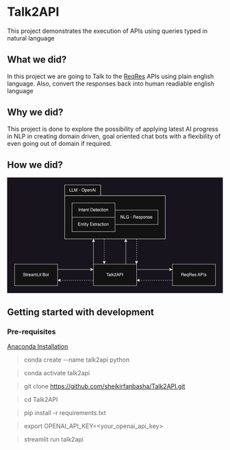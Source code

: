 # Talk2API
This project demonstrates the execution of APIs using queries typed in natural language

## What we did?
In this project we are going to Talk to the [ReqRes](https://reqres.in/) APIs using plain english language. Also, convert the responses back into human readiable english language

## Why we did?
This project is done to explore the possibility of applying latest AI progress in NLP in creating domain driven, goal oriented chat bots with a flexibility of even going out of domain if required.

## How we did?
![Talk2APIArhcitecture](./figures/Talk2API_Architecture.jpg)

## Getting started with development

### Pre-requisites

[Anaconda Installation](https://docs.conda.io/projects/conda/en/latest/user-guide/install/index.html)

> conda create --name talk2api python

> conda activate talk2api

> git clone https://github.com/sheikirfanbasha/Talk2API.git

> cd Talk2API

> pip install -r requirements.txt

> export OPENAI_API_KEY=<your_openai_api_key>

> streamlit run talk2api